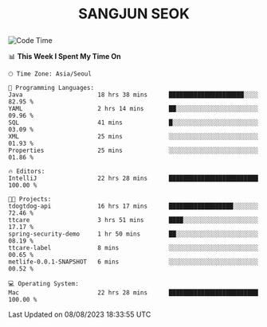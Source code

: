 <h1>
 <p align="center">
   SANGJUN SEOK
 </p>
</h1>

<!--START_SECTION:waka-->
![Code Time](http://img.shields.io/badge/Code%20Time-2%2C754%20hrs%2028%20mins-blue)

📊 **This Week I Spent My Time On** 

```text
🕑︎ Time Zone: Asia/Seoul

💬 Programming Languages: 
Java                     18 hrs 38 mins      █████████████████████░░░░   82.95 % 
YAML                     2 hrs 14 mins       ██░░░░░░░░░░░░░░░░░░░░░░░   09.96 % 
SQL                      41 mins             █░░░░░░░░░░░░░░░░░░░░░░░░   03.09 % 
XML                      25 mins             ░░░░░░░░░░░░░░░░░░░░░░░░░   01.93 % 
Properties               25 mins             ░░░░░░░░░░░░░░░░░░░░░░░░░   01.86 % 

🔥 Editors: 
IntelliJ                 22 hrs 28 mins      █████████████████████████   100.00 % 

🐱‍💻 Projects: 
tdogtdog-api             16 hrs 17 mins      ██████████████████░░░░░░░   72.46 % 
ttcare                   3 hrs 51 mins       ████░░░░░░░░░░░░░░░░░░░░░   17.17 % 
spring-security-demo     1 hr 50 mins        ██░░░░░░░░░░░░░░░░░░░░░░░   08.19 % 
ttcare-label             8 mins              ░░░░░░░░░░░░░░░░░░░░░░░░░   00.65 % 
metlife-0.0.1-SNAPSHOT   6 mins              ░░░░░░░░░░░░░░░░░░░░░░░░░   00.52 % 

💻 Operating System: 
Mac                      22 hrs 28 mins      █████████████████████████   100.00 % 
```


 Last Updated on 08/08/2023 18:33:55 UTC
<!--END_SECTION:waka-->
